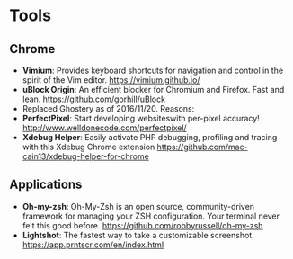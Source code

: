 # Tools

## Chrome

- **Vimium**: Provides keyboard shortcuts for navigation and control in the spirit of the Vim editor. https://vimium.github.io/
- **uBlock Origin**: An efficient blocker for Chromium and Firefox. Fast and lean. https://github.com/gorhill/uBlock
 - Replaced Ghostery as of 2016/11/20. Reasons: 
- **PerfectPixel**: Start developing websiteswith per-pixel accuracy! http://www.welldonecode.com/perfectpixel/
- **Xdebug Helper**: Easily activate PHP debugging, profiling and tracing with this Xdebug Chrome extension https://github.com/mac-cain13/xdebug-helper-for-chrome

## Applications

- **Oh-my-zsh**: Oh-My-Zsh is an open source, community-driven framework for managing your ZSH configuration. Your terminal never felt this good before. https://github.com/robbyrussell/oh-my-zsh
- **Lightshot**: The fastest way to take a customizable screenshot. https://app.prntscr.com/en/index.html
